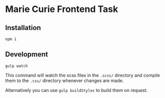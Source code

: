 # Marie Curie Frontend Task

## Installation

`npm i`

## Development

`gulp watch`

This command will watch the scss files in the `.scss/` directory and compile them to the `.css/` directory whenever changes are made.

Alternatively you can use `gulp buildStyles` to build them on request.
